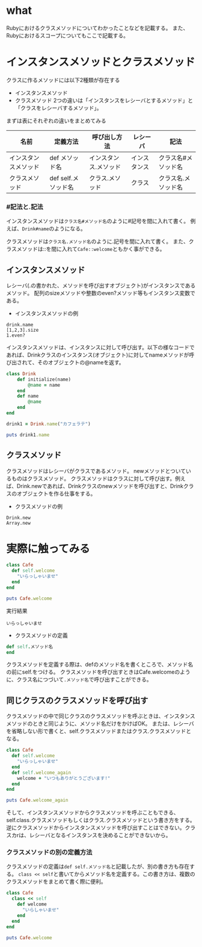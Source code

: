 # what
Rubyにおけるクラスメソッドについてわかったことなどを記載する。
また、Rubyにおけるスコープについてもここで記載する。


# インスタンスメソッドとクラスメソッド
クラスに作るメソッドには以下2種類が存在する
- インスタンスメソッド
- クラスメソッド
2つの違いは「インスタンスをレシーバとするメソッド」と「クラスをレシーバするメソッド」。

まずは表にそれぞれの違いをまとめてみる

|名前|定義方法|呼び出し方法|レシーバ|記法|
| --- | --- | --- | --- | --- |
| インスタンスメソッド | def メソッド名 | インスタンス.メソッド | インスタンス | クラス名#メソッド名 |
| クラスメソッド | def self.メソッド名 | クラス.メソッド | クラス | クラス名.メソッド名 |

### #記法と.記法
インスタンスメソッドは`クラス名#メソッド名`のように#記号を間に入れて書く。
例えば、`Drink#name`のようになる。

クラスメソッドは`クラス名.メソッド名`のように.記号を間に入れて書く。
また、クラスメソッドは::を間に入れて`Cafe::welcome`ともかく事ができる。

## インスタンスメソッド
レシーバ(.の書かれた、メソッドを呼び出すオブジェクト)がインスタンスであるメソッド。
配列のsizeメソッドや整数のeven?メソッド等もインスタンス変数である。

- インスタンスメソッドの例
```
drink.name
[1,2,3].size
1.even?
```


インスタンスメソッドは、インスタンスに対して呼び出す。以下の様なコードであれば、Drinkクラスのインスタンス(オブジェクト)に対してnameメソッドが呼び出されて、そのオブジェクトの@nameを返す。

```ruby
class Drink
    def initialize(name)
        @name = name
    end
    def name
        @name
    end
end

drink1 = Drink.name("カフェラテ")

puts drink1.name
```

## クラスメソッド
クラスメソッドはレシーバがクラスであるメソッド。
newメソッドとついているものはクラスメソッド。
クラスメソッドはクラスに対して呼び出す。例えば、Drink.newであれば、Drinkクラスのnewメソッドを呼び出すと、Drinkクラスのオブジェクトを作る仕事をする。

- クラスメソッドの例
```
Drink.new
Array.new
```


# 実際に触ってみる

```ruby
class Cafe
  def self.welcome
    "いらっしゃいませ"
  end
end

puts Cafe.welcome
```

実行結果
```
いらっしゃいませ
```

- クラスメソッドの定義

```ruby
def self.メソッド名
end
```

クラスメソッドを定義する際は、defのメソッド名を書くところで、メソッド名の前にself.をつける。
クラスメソッドを呼び出すときはCafe.welcomeのように、クラス名につづいて`.メソッド名`で呼び出すことができる。

## 同じクラスのクラスメソッドを呼び出す
クラスメソッドの中で同じクラスのクラスメソッドを呼ぶときは、インスタンスメソッドのときと同じように、メソッド名だけをかけばOK。
または、レシーバを省略しない形で書くと、self.クラスメソッドまたはクラス.クラスメソッドとなる。

```ruby
class Cafe
  def self.welcome
    "いらっしゃいませ"
  end
  def self.welcome_again
    welcome + "いつもありがとうございます!"
  end
end

puts Cafe.welcome_again
```

そして、インスタンスメソッドからクラスメソッドを呼ぶこともできる、
self.class.クラスメソッドもしくはクラス.クラスメソッドという書き方をする。
逆にクラスメソッドからインスタンスメソッドを呼び出すことはできない。クラスカrは、レシーバとなるインスタンスを決めることができないから。

### クラスメソッドの別の定義方法
クラスメソッドの定義は`def self.メソッド名`と記載したが、別の書き方も存在する。
`class << self`と書いてからメソッド名を定義する。この書き方は、複数のクラスメソッドをまとめて書く際に便利。

```ruby
class Cafe
  class << self
    def welcome
      "いらしゃいませ"
    end
  end
end

puts Cafe.welcome
```
